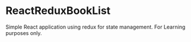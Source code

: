# ReactReduxBookList 

Simple React application using redux for state management. For Learning purposes only. 

